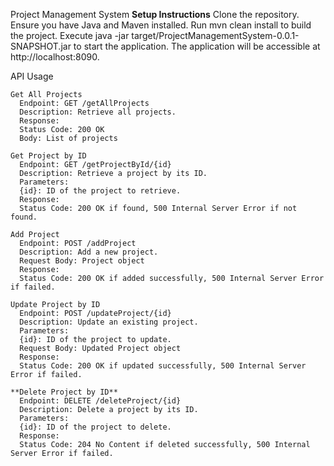 Project Management System
  **Setup Instructions**
    Clone the repository.
    Ensure you have Java and Maven installed.
    Run mvn clean install to build the project.
    Execute java -jar target/ProjectManagementSystem-0.0.1-SNAPSHOT.jar to start the application.
    The application will be accessible at http://localhost:8090.
  
  API Usage
  
    Get All Projects
      Endpoint: GET /getAllProjects
      Description: Retrieve all projects.
      Response:
      Status Code: 200 OK
      Body: List of projects
    
    Get Project by ID
      Endpoint: GET /getProjectById/{id}
      Description: Retrieve a project by its ID.
      Parameters:
      {id}: ID of the project to retrieve.
      Response:
      Status Code: 200 OK if found, 500 Internal Server Error if not found.
      
    Add Project
      Endpoint: POST /addProject
      Description: Add a new project.
      Request Body: Project object
      Response:
      Status Code: 200 OK if added successfully, 500 Internal Server Error if failed.
      
    Update Project by ID
      Endpoint: POST /updateProject/{id}
      Description: Update an existing project.
      Parameters:
      {id}: ID of the project to update.
      Request Body: Updated Project object
      Response:
      Status Code: 200 OK if updated successfully, 500 Internal Server Error if failed.
      
    **Delete Project by ID**
      Endpoint: DELETE /deleteProject/{id}
      Description: Delete a project by its ID.
      Parameters:
      {id}: ID of the project to delete.
      Response:
      Status Code: 204 No Content if deleted successfully, 500 Internal Server Error if failed.

